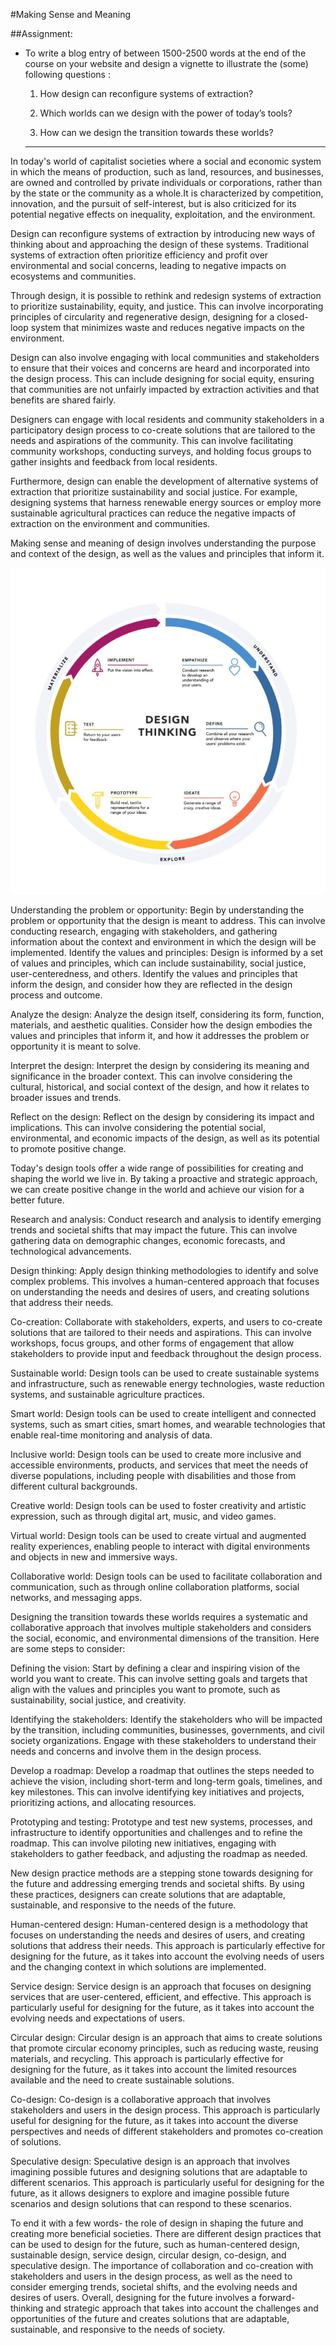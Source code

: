 #Making Sense and Meaning

##Assignment:

- To write a blog entry of between 1500-2500 words at the end of the course on your website and design a vignette to illustrate the (some) following questions :

    1. How design can reconfigure systems of extraction?

    2. Which worlds can we design with the power of today’s tools?
    
    3. How can we design the transition towards these worlds?

    ---

In today's world of capitalist societies where a social and economic system in which the means of production, such as land, resources, and businesses, are owned and controlled by private individuals or corporations, rather than by the state or the community as a whole.It is characterized by competition, innovation, and the pursuit of self-interest, but is also criticized for its potential negative effects on inequality, exploitation, and the environment.


Design can reconfigure systems of extraction by introducing new ways of thinking about and approaching the design of these systems. Traditional systems of extraction often prioritize efficiency and profit over environmental and social concerns, leading to negative impacts on ecosystems and communities.

Through design, it is possible to rethink and redesign systems of extraction to prioritize sustainability, equity, and justice. This can involve incorporating principles of circularity and regenerative design, designing for a closed-loop system that minimizes waste and reduces negative impacts on the environment.

Design can also involve engaging with local communities and stakeholders to ensure that their voices and concerns are heard and incorporated into the design process. This can include designing for social equity, ensuring that communities are not unfairly impacted by extraction activities and that benefits are shared fairly.

Designers can engage with local residents and community stakeholders in a participatory design process to co-create solutions that are tailored to the needs and aspirations of the community. This can involve facilitating community workshops, conducting surveys, and holding focus groups to gather insights and feedback from local residents.

Furthermore, design can enable the development of alternative systems of extraction that prioritize sustainability and social justice. For example, designing systems that harness renewable energy sources or employ more sustainable agricultural practices can reduce the negative impacts of extraction on the environment and communities.


Making sense and meaning of design involves understanding the purpose and context of the design, as well as the values and principles that inform it. 

![Design Thinking](../images/term2/making%20sense%20and%20meaning.jpg)

Understanding the problem or opportunity: Begin by understanding the problem or opportunity that the design is meant to address. This can involve conducting research, engaging with stakeholders, and gathering information about the context and environment in which the design will be implemented.
Identify the values and principles: Design is informed by a set of values and principles, which can include sustainability, social justice, user-centeredness, and others. Identify the values and principles that inform the design, and consider how they are reflected in the design process and outcome.

Analyze the design: Analyze the design itself, considering its form, function, materials, and aesthetic qualities. Consider how the design embodies the values and principles that inform it, and how it addresses the problem or opportunity it is meant to solve.

Interpret the design: Interpret the design by considering its meaning and significance in the broader context. This can involve considering the cultural, historical, and social context of the design, and how it relates to broader issues and trends.

Reflect on the design: Reflect on the design by considering its impact and implications. This can involve considering the potential social, environmental, and economic impacts of the design, as well as its potential to promote positive change.

 

Today's design tools offer a wide range of possibilities for creating and shaping the world we live in. By taking a proactive and strategic approach, we can create positive change in the world and achieve our vision for a better future.

Research and analysis: Conduct research and analysis to identify emerging trends and societal shifts that may impact the future. This can involve gathering data on demographic changes, economic forecasts, and technological advancements.

Design thinking: Apply design thinking methodologies to identify and solve complex problems. This involves a human-centered approach that focuses on understanding the needs and desires of users, and creating solutions that address their needs.

Co-creation: Collaborate with stakeholders, experts, and users to co-create solutions that are tailored to their needs and aspirations. This can involve workshops, focus groups, and other forms of engagement that allow stakeholders to provide input and feedback throughout the design process.

Sustainable world: Design tools can be used to create sustainable systems and infrastructure, such as renewable energy technologies, waste reduction systems, and sustainable agriculture practices.

Smart world: Design tools can be used to create intelligent and connected systems, such as smart cities, smart homes, and wearable technologies that enable real-time monitoring and analysis of data.

Inclusive world: Design tools can be used to create more inclusive and accessible environments, products, and services that meet the needs of diverse populations, including people with disabilities and those from different cultural backgrounds.

Creative world: Design tools can be used to foster creativity and artistic expression, such as through digital art, music, and video games.

Virtual world: Design tools can be used to create virtual and augmented reality experiences, enabling people to interact with digital environments and objects in new and immersive ways.

Collaborative world: Design tools can be used to facilitate collaboration and communication, such as through online collaboration platforms, social networks, and messaging apps.


 
Designing the transition towards these worlds requires a systematic and collaborative approach that involves multiple stakeholders and considers the social, economic, and environmental dimensions of the transition. Here are some steps to consider:

Defining the vision: Start by defining a clear and inspiring vision of the world you want to create. This can involve setting goals and targets that align with the values and principles you want to promote, such as sustainability, social justice, and creativity.

Identifying the stakeholders: Identify the stakeholders who will be impacted by the transition, including communities, businesses, governments, and civil society organizations. Engage with these stakeholders to understand their needs and concerns and involve them in the design process.

Develop a roadmap: Develop a roadmap that outlines the steps needed to achieve the vision, including short-term and long-term goals, timelines, and key milestones. This can involve identifying key initiatives and projects, prioritizing actions, and allocating resources.

Prototyping and testing: Prototype and test new systems, processes, and infrastructure to identify opportunities and challenges and to refine the roadmap. This can involve piloting new initiatives, engaging with stakeholders to gather feedback, and adjusting the roadmap as needed.



New design practice methods are a stepping stone towards designing for the future and addressing emerging trends and societal shifts. By using these practices, designers can create solutions that are adaptable, sustainable, and responsive to the needs of the future.
 
Human-centered design: Human-centered design is a methodology that focuses on understanding the needs and desires of users, and creating solutions that address their needs. This approach is particularly effective for designing for the future, as it takes into account the evolving needs of users and the changing context in which solutions are implemented.

Service design: Service design is an approach that focuses on designing services that are user-centered, efficient, and effective. This approach is particularly useful for designing for the future, as it takes into account the evolving needs and expectations of users.

Circular design: Circular design is an approach that aims to create solutions that promote circular economy principles, such as reducing waste, reusing materials, and recycling. This approach is particularly effective for designing for the future, as it takes into account the limited resources available and the need to create sustainable solutions.

Co-design: Co-design is a collaborative approach that involves stakeholders and users in the design process. This approach is particularly useful for designing for the future, as it takes into account the diverse perspectives and needs of different stakeholders and promotes co-creation of solutions.

Speculative design: Speculative design is an approach that involves imagining possible futures and designing solutions that are adaptable to different scenarios. This approach is particularly useful for designing for the future, as it allows designers to explore and imagine possible future scenarios and design solutions that can respond to these scenarios.



To end it with a few words- the role of design in shaping the future and creating more beneficial societies. There are different design practices that can be used to design for the future, such as human-centered design, sustainable design, service design, circular design, co-design, and speculative design. The importance of collaboration and co-creation with stakeholders and users in the design process, as well as the need to consider emerging trends, societal shifts, and the evolving needs and desires of users. Overall, designing for the future involves a forward-thinking and strategic approach that takes into account the challenges and opportunities of the future and creates solutions that are adaptable, sustainable, and responsive to the needs of society.

